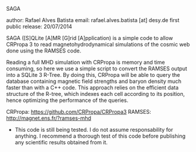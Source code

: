 SAGA

author: Rafael Alves Batista
email: rafael.alves.batista [at] desy.de
first public release: 20/07/2014


SAGA ([S]QLite [A]MR [G]rid [A]pplication) is a simple code to allow CRPropa 3 to read 
magnetohydrodynamical simulations of the cosmic web done using the RAMSES code.

Reading a full MHD simulation with CRPropa is memory and time consuming, so here we use 
a simple script to convert the RAMSES output into a SQLite 3 R-Tree. By doing this, 
CRPropa will be able to query the database containing magnetic field strengths and baryon 
density much faster than with a C++ code. This approach relies on the efficient data 
structure of the R-tree, which indexes each cell according to its position, hence 
optimizing the performance of the queries.


CRPropa: https://github.com/CRPropa/CRPropa3
RAMSES: http://magnet.ens.fr/?ramses-mhd


* This code is still being tested. I do not assume responsability for anything. 
I recommend a thorough test of this code before publishing any scientific results
obtained from it.
